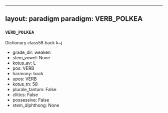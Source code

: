
---
layout: paradigm
paradigm: VERB_POLKEA
---
### ` VERB_POLKEA `

Dictionary class58 back k~j
* grade_dir: weaken
* stem_vowel: None
* kotus_av: L
* pos: VERB
* harmony: back
* upos: VERB
* kotus_tn: 58
* plurale_tantum: False
* clitics: False
* possessive: False
* stem_diphthong: None
